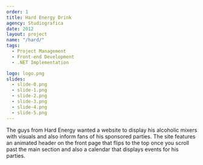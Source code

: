 ```yaml
---
order: 1
title: Hard Energy Drink
agency: Studiografica
date: 2012
layout: project
name: "/hard/"
tags:
  - Project Management
  - Front-end Development
  - .NET Implementation

logo: logo.png
slides:
  - slide-0.png
  - slide-1.png
  - slide-2.png
  - slide-3.png
  - slide-4.png
  - slide-5.png
---
```

The guys from Hard Energy wanted a website to display his alcoholic mixers with visuals and also inform fans of his sponsored parties. The site features an animated header on the front page that flips to the top once you scroll past the main section and also a calendar that displays events for his parties.
